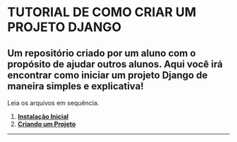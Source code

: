# TUTORIAL DE COMO CRIAR UM PROJETO DJANGO
Um repositório criado por um aluno com o propósito de ajudar outros alunos. Aqui você irá encontrar como iniciar um projeto Django de maneira simples e explicativa!
---
Leia os arquivos em sequência.
1. [**Instalação Inicial**](https://github.com/nokixty/criando-projeto-django/blob/main/instalacao-inicial.md)
2. [**Criando um Projeto**](https://github.com/nokixty/criando-projeto-django/blob/main/criando-um-projeto.md)
---
